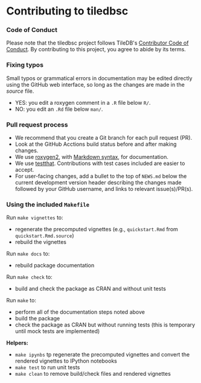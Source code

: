 # Contributing to tiledbsc

### Code of Conduct

Please note that the tiledbsc project follows TileDB's [Contributor Code of Conduct](https://github.com/TileDB-Inc/TileDB/blob/dev/CODE_OF_CONDUCT.md). By contributing to this project, you agree to abide by its terms.

### Fixing typos

Small typos or grammatical errors in documentation may be edited directly using
the GitHub web interface, so long as the changes are made in the _source_ file.

* YES: you edit a roxygen comment in a `.R` file below `R/`.
* NO: you edit an `.Rd` file below `man/`.


### Pull request process

* We recommend that you create a Git branch for each pull request (PR).
* Look at the GitHub Acctions build status before and after making changes.
* We use [roxygen2](https://cran.r-project.org/package=roxygen2), with
[Markdown syntax](https://cran.r-project.org/web/packages/roxygen2/vignettes/markdown.html),
for documentation.
* We use [testthat](https://cran.r-project.org/package=testthat). Contributions
with test cases included are easier to accept.
* For user-facing changes, add a bullet to the top of `NEWS.md` below the
current development version header describing the changes made followed by your
GitHub username, and links to relevant issue(s)/PR(s).

### Using the included `Makefile`

Run `make vignettes` to:

* regenerate the precomputed vignettes (e.g., `quickstart.Rmd` from `quickstart.Rmd.source`)
* rebuild the vignettes

Run `make docs` to:

* rebuild package documentation

Run `make check` to:

* build and check the package as CRAN and without unit tests

Run `make` to:

* perform all of the documentation steps noted above
* build the package
* check the package as CRAN but without running tests (this is temporary until mock tests are implemented)

**Helpers:**

* `make ipynbs` tp regenerate the precomputed vignettes and convert the rendered vignettes to IPython notebooks
* `make test` to run unit tests
* `make clean` to remove build/check files and rendered vignettes
